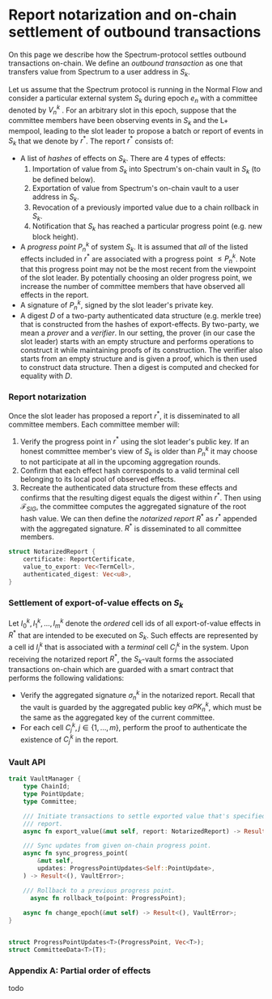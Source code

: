 # Report notarization and on-chain settlement of outbound transactions

On this page we describe how the Spectrum-protocol settles outbound
transactions on-chain. We define an _outbound transaction_ as one that
transfers value from Spectrum to a user address in $S_k$.

Let us assume that the Spectrum protocol is running in the Normal Flow and
consider a particular external system $S_k$ during epoch $e_n$ with a committee
denoted by $V_n^k$ . For an arbitrary slot in this epoch, suppose that the
committee members have been observing events in $S_k$  and the L+ mempool,
leading to the slot leader to propose a batch or report of events in $S_k$ that
we denote by $r^*$. The report $r^*$ consists of:
 - A list of _hashes_ of effects on $S_k$. There are 4 types of effects:
     1. Importation of value from $S_k$ into Spectrum's on-chain vault in $S_k$
     (to be defined below).
     2. Exportation of value from Spectrum's on-chain vault to a user address
     in $S_k$.
     3. Revocation of a previously imported value due to a chain rollback in
     $S_k$.
     4. Notification that $S_k$ has reached a particular progress point (e.g.
     new block height).
 - A _progress point_ $P_n^k$ of system $S_k$. It is assumed that _all_ of the
   listed effects included in $r^*$ are associated with a progress point $\le
   P_n^k$. Note that this progress point may not be the most recent from the
   viewpoint of the slot leader. By potentially choosing an older progress
   point, we increase the number of committee members that have observed all
   effects in the report.
 - A signature of $P_n^k$, signed by the slot leader's private key. 
 - A digest $D$ of a two-party authenticated data structure (e.g. merkle tree) that
   is constructed from the hashes of export-effects. By two-party, we mean a
   *prover* and a *verifier*. In our setting, the prover (in our case the slot
   leader) starts with an empty structure and performs operations to construct
   it while maintaining proofs of its construction. The verifier also starts
   from an empty structure and is given a proof, which is then used to construct
   data structure. Then a digest is computed and checked for equality with $D$.

### Report notarization

Once the slot leader has proposed a report $r^*$, it is disseminated to all
committee members. Each committee member will:
 1. Verify the progress point in $r^*$ using the slot leader's public key. If
    an honest committee member's view of $S_k$ is older than $P_n^k$ it may
    choose to not participate at all in the upcoming aggregation rounds.
 2. Confirm that each effect hash corresponds to a valid terminal cell
    belonging to its local pool of observed effects.
 3. Recreate the authenticated data structure from these effects and confirms
    that the resulting digest equals the digest within $r^*$. Then using
    $\mathcal{F}_{SIG}$, the committee computes the aggregated signature of the
    root hash value. We can then define the _notarized report_ $R^*$ as $r^*$
    appended with the aggregated signature. $R^*$ is disseminated to all
    committee members.

```rust
struct NotarizedReport {
    certificate: ReportCertificate,
    value_to_export: Vec<TermCell>,
    authenticated_digest: Vec<u8>,
}
```

### Settlement of export-of-value effects on $S_k$

Let $I^k_0, I^k_1, \ldots, I^k_m$  denote the _ordered_ cell ids of all
export-of-value effects in $R^*$ that are intended to be executed on $S_k$.
Such effects are represented by a cell id $I^k_j$ that is associated with a
_terminal_ cell $C^k_j$ in the system. Upon receiving the notarized report
$R^*$, the $S_k$-vault forms the associated transactions on-chain which are
guarded with a smart contract that performs the following validations:
 - Verify the aggregated signature $\sigma^k_n$ in the notarized report. Recall
   that the vault is guarded by the aggregated public key $\alpha PK_n^k$,
   which must be the same as the aggregated key of the current committee.
 - For each cell $C^k_j, j \in \{1, \ldots, m\}$, perform the proof to
   authenticate the existence of $C^k_j$ in the report.


### Vault API

```rust
trait VaultManager {
    type ChainId;
    type PointUpdate;
    type Committee;

    /// Initiate transactions to settle exported value that's specified in the notarized
    /// report.
    async fn export_value(&mut self, report: NotarizedReport) -> Result<(), VaultError>;

    /// Sync updates from given on-chain progress point.  
    async fn sync_progress_point(
        &mut self,
        updates: ProgressPointUpdates<Self::PointUpdate>,
    ) -> Result<(), VaultError>;

    /// Rollback to a previous progress point.
	  async fn rollback_to(point: ProgressPoint);
    
    async fn change_epoch(&mut self) -> Result<(), VaultError>;
}


struct ProgressPointUpdates<T>(ProgressPoint, Vec<T>);
struct CommitteeData<T>(T);
```

### Appendix A: Partial order of effects

todo 
